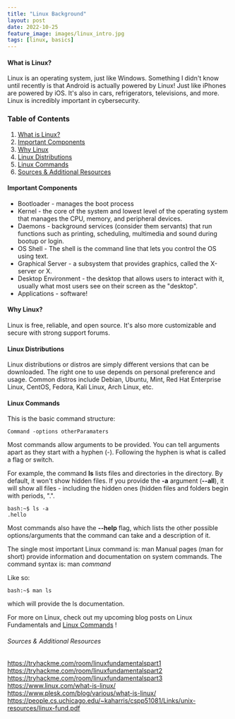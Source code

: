 ```yaml
---
title: "Linux Background"
layout: post
date: 2022-10-25
feature_image: images/linux_intro.jpg
tags: [linux, basics]
---
```


#### What is Linux?
Linux is an operating system, just like Windows. Something I didn't know until recently is that Android is actually powered by Linux! Just like iPhones are powered by iOS. It's also in cars, refrigerators, televisions, and more. Linux is incredibly important in cybersecurity.

<!--more-->

### Table of Contents
1. [What is Linux?](#what-is-linux)
2. [Important Components](#important-components)
3. [Why Linux](#why-linux)
4. [Linux Distributions](#linux-distributions)
5. [Linux Commands](#linux-commands)
6. [Sources & Additional Resources](#sources-additional-resources)



#### Important Components
- Bootloader - manages the boot process
- Kernel - the core of the system and lowest level of the operating system that manages the CPU, memory, and peripheral devices.
- Daemons - background services (consider them servants) that run functions such as printing, scheduling, multimedia and sound during bootup or login. 
- OS Shell - The shell is the command line that lets you control the OS using text. 
- Graphical Server - a subsystem that provides graphics, called the X-server or X.
- Desktop Environment - the desktop that allows users to interact with it, usually what most users see on their screen as the "desktop".
- Applications - software!



#### Why Linux?
Linux is free, reliable, and open source. It's also more customizable and secure with strong support forums.



#### Linux Distributions
Linux distributions or distros are simply different versions that can be downloaded. The right one to use depends on personal preference and usage. Common distros include Debian, Ubuntu, Mint, Red Hat Enterprise Linux, CentOS, Fedora, Kali Linux, Arch Linux, etc.



#### Linux Commands
This is the basic command structure:
```shell
Command -options otherParamaters
```
Most commands allow arguments to be provided. You can tell arguments apart as they start with a hyphen (-). Following the hyphen is what is called a flag or switch. 

For example, the command **ls** lists files and directories in the directory. By default, it won't show hidden files. If you provide the **-a** argument (**--all**), it will show all files - including the hidden ones (hidden files and folders begin with periods, ".". 
```console
bash:~$ ls -a
.hello
```

Most commands also have the **--help** flag, which lists the other possible options/arguments that the command can take and a description of it. 

The single most important Linux command is:
man
Manual pages (man for short) provide information and documentation on system commands. The command syntax is:
man *command*

Like so:
```console
bash:~$ man ls
```
which will provide the ls documentation. 


For more on Linux, check out my upcoming blog posts on Linux Fundamentals and [Linux Commands](https://aerahan.github.io/linux-commands-archive) !

###### Sources & Additional Resources
https://tryhackme.com/room/linuxfundamentalspart1
https://tryhackme.com/room/linuxfundamentalspart2
https://tryhackme.com/room/linuxfundamentalspart3
https://www.linux.com/what-is-linux/
https://www.plesk.com/blog/various/what-is-linux/
https://people.cs.uchicago.edu/~kaharris/cspp51081/Links/unix-resources/linux-fund.pdf
